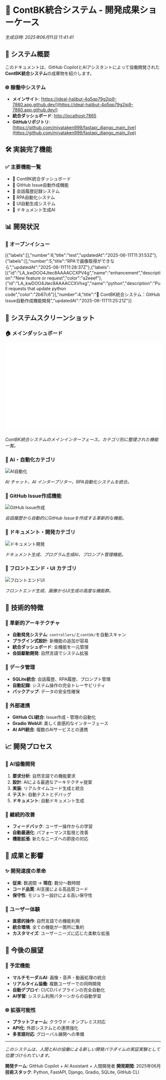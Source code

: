 # 🚀 ContBK統合システム - 開発成果ショーケース

*生成日時: 2025年06月11日 11:41:41*

## 🎯 システム概要

このドキュメントは、GitHub CopilotとAIアシスタントによって協働開発された**ContBK統合システム**の成果物を紹介します。

### 🌐 稼働中システム
- **メインサイト**: [https://ideal-halibut-4q5qp79g2jp9-7860.app.github.dev/](https://ideal-halibut-4q5qp79g2jp9-7860.app.github.dev/)
- **統合ダッシュボード**: [http://localhost:7865](http://localhost:7865)
- **GitHubリポジトリ**: [https://github.com/miyataken999/fastapi_django_main_live](https://github.com/miyataken999/fastapi_django_main_live)

## 🛠️ 実装完了機能

### ✅ 主要機能一覧
- 🤖 ContBK統合ダッシュボード
- 🐙 GitHub Issue自動作成機能
- 💬 会話履歴記録システム
- 🤖 RPA自動化システム
- 🎨 UI自動生成システム
- 📄 ドキュメント生成AI


## 📊 開発状況

### 🔄 オープンイシュー
[{"labels":[],"number":6,"title":"test","updatedAt":"2025-06-11T11:31:53Z"},{"labels":[],"number":5,"title":"RPAで画像取得ができなら","updatedAt":"2025-06-11T11:28:37Z"},{"labels":[{"id":"LA_kwDOO4Jtec8AAAACCXPV4g","name":"enhancement","description":"New feature or request","color":"a2eeef"},{"id":"LA_kwDOO4Jtec8AAAACCXVhxg","name":"python","description":"Pull requests that update python code","color":"2b67c6"}],"number":4,"title":"🤖 ContBK統合システム：GitHub Issue自動作成機能開発","updatedAt":"2025-06-11T11:25:21Z"}]


## 📸 システムスクリーンショット

### 🏠 メインダッシュボード
![メインダッシュボード](./images/screenshots/main_dashboard.png)

*ContBK統合システムのメインインターフェース。カテゴリ別に整理された機能一覧。*

### 🤖 AI・自動化カテゴリ
![AI自動化](./images/screenshots/ai_automation.png)

*AI チャット、AI インタープリター、RPA自動化システムを統合。*

### 🐙 GitHub Issue作成機能
![GitHub Issue作成](./images/screenshots/github_issue_creator.png)

*会話履歴から自動的にGitHub Issueを作成する革新的な機能。*

### 📄 ドキュメント・開発カテゴリ
![ドキュメント開発](./images/screenshots/document_dev.png)

*ドキュメント生成、プログラム生成AI、プロンプト管理機能。*

### 🎨 フロントエンド・UI カテゴリ
![フロントエンドUI](./images/screenshots/frontend_ui.png)

*フロントエンド生成、画像からUI生成の高度な機能群。*

## 🔧 技術的特徴

### 🚀 革新的アーキテクチャ
- **自動発見システム**: `controllers/`と`contbk/`を自動スキャン
- **プラグイン式設計**: 新機能の追加が容易
- **統合ダッシュボード**: 全機能を一元管理
- **会話駆動開発**: 自然言語でシステム拡張

### 💾 データ管理
- **SQLite統合**: 会話履歴、RPA履歴、プロンプト管理
- **自動記録**: システム操作の完全トレーサビリティ
- **バックアップ**: データの安全性確保

### 🔗 外部連携
- **GitHub CLI統合**: Issue作成・管理の自動化
- **Gradio WebUI**: 美しく直感的なインターフェース
- **AI API統合**: 複数のAIサービスとの連携

## 📈 開発プロセス

### 🤖 AI協働開発
1. **要求分析**: 自然言語での機能要求
2. **設計**: AIによる最適なアーキテクチャ提案
3. **実装**: リアルタイムコード生成と統合
4. **テスト**: 自動テストとデバッグ
5. **ドキュメント**: 自動ドキュメント生成

### 🔄 継続的改善
- **フィードバック**: ユーザー操作からの学習
- **自動最適化**: パフォーマンス監視と改善
- **機能拡張**: 新たなニーズへの即座の対応

## 🎉 成果と影響

### ✨ 開発速度の革命
- **従来**: 数週間 → **現在**: 数分〜数時間
- **コード品質**: AI支援による高品質コード
- **保守性**: モジュラー設計による高い保守性

### 🌟 ユーザー体験
- **直感的操作**: 自然言語での機能利用
- **統合環境**: 全ての機能が一箇所に集約
- **カスタマイズ**: ユーザーニーズに応じた柔軟な拡張

## 🔮 今後の展望

### 🚀 予定機能
- **マルチモーダルAI**: 画像・音声・動画処理の統合
- **リアルタイム協働**: 複数ユーザーでの同時開発
- **自動デプロイ**: CI/CDパイプラインの完全自動化
- **AI学習**: システム利用パターンからの自動学習

### 🌐 拡張可能性
- **プラットフォーム**: クラウド・オンプレミス対応
- **API化**: 外部システムとの連携強化
- **多言語対応**: グローバル展開への準備

---

*このシステムは、人間とAIの協働による新しい開発パラダイムの実証実験として位置づけられています。*

**開発チーム**: GitHub Copilot + AI Assistant + 人間開発者
**開発期間**: 2025年06月
**技術スタック**: Python, FastAPI, Django, Gradio, SQLite, GitHub CLI
